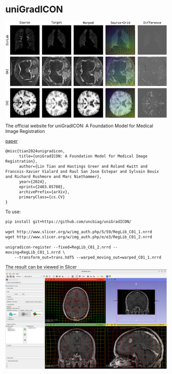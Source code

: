 # uniGradICON

![teaser](IntroFigure.jpg?raw=true)

The official website for uniGradICON: A Foundation Model for Medical Image Registration

[paper](https://arxiv.org/abs/2403.05780)

```
@misc{tian2024unigradicon,
      title={uniGradICON: A Foundation Model for Medical Image Registration}, 
      author={Lin Tian and Hastings Greer and Roland Kwitt and Francois-Xavier Vialard and Raul San Jose Estepar and Sylvain Bouix and Richard Rushmore and Marc Niethammer},
      year={2024},
      eprint={2403.05780},
      archivePrefix={arXiv},
      primaryClass={cs.CV}
}
```


To use:

```
pip install git+https://github.com/uncbiag/uniGradICON/

wget http://www.slicer.org/w/img_auth.php/5/59/RegLib_C01_1.nrrd
wget http://www.slicer.org/w/img_auth.php/e/e3/RegLib_C01_2.nrrd

unigradicon-register --fixed=RegLib_C01_2.nrrd --moving=RegLib_C01_1.nrrd \
    --transform_out=trans.hdf5 --warped_moving_out=warped_C01_1.nrrd

```

The result can be viewed in Slicer
![result](slicer_output.png?raw=true)
